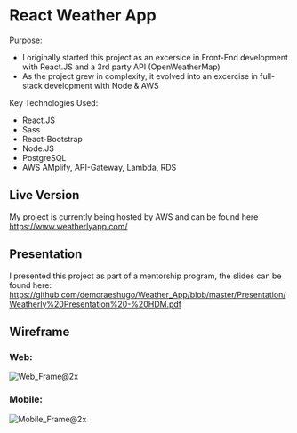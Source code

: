 # React Weather App

Purpose:
  - I originally started this project as an excersice in Front-End development with React.JS and a 3rd party API   (OpenWeatherMap)
  - As the project grew in complexity, it evolved into an excercise in full-stack development with Node & AWS
  
Key Technologies Used:
  - React.JS
  - Sass
  - React-Bootstrap 
  -  Node.JS
  - PostgreSQL
  - AWS AMplify, API-Gateway, Lambda, RDS 

## Live Version
My project is currently being hosted by AWS and can be found here https://www.weatherlyapp.com/

## Presentation
I presented this project as part of a mentorship program, the slides can be found here: https://github.com/demoraeshugo/Weather_App/blob/master/Presentation/Weatherly%20Presentation%20-%20HDM.pdf

## Wireframe
### Web:

![Web_Frame@2x](https://user-images.githubusercontent.com/45345315/57752356-e7682b80-76b6-11e9-97e7-e809d108e5cc.png)


### Mobile:

![Mobile_Frame@2x](https://user-images.githubusercontent.com/45345315/57752418-1aaaba80-76b7-11e9-8c91-10666129ff06.png)
